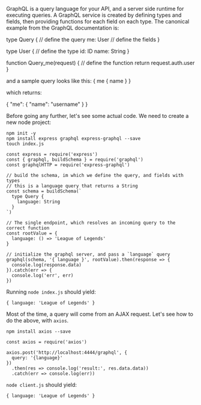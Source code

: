  GraphQL is a query language for your API, and a server side runtime for executing queries. A GraphQL service is created by defining types and fields, then providing   functions for each field on each type. The canonical example from the GraphQL documentation is:
 
type Query { // define the query
  me: User   // define the fields
}

type User {  // define the type
  id: ID
  name: String
}

function Query_me(request) { // define the function
  return request.auth.user
}
 
and a sample query looks like this:
{
  me {
    name
  }
}

which returns:

{
  "me": {
    "name": "username"
  }
}

Before going any further, let's see some actual code. We need to create a new node project:

```
npm init -y
npm install express graphql express-graphql --save
touch index.js
```

```
const express = require('express')
const { graphql, buildSchema } = require('graphql')
const graphqlHTTP = require('express-graphql')

// build the schema, im which we define the query, and fields with types
// this is a language query that returns a String
const schema = buildSchema(`
  type Query {
    language: String 
  }
`)

// The single endpoint, which resolves an incoming query to the correct function
const rootValue = {
  language: () => 'League of Legends'
}

// initialize the graphql server, and pass a `language` query
graphql(schema, '{ language }', rootValue).then(response => {
  console.log(response.data)
}).catch(err => {
  console.log('err', err)
})
```

Running `node index.js` should yield:

```
{ language: 'League of Legends' } 
```

Most of the time, a query will come from an AJAX request. Let's see how to do the above, with `axios`. 

```
npm install axios --save
```

```
const axios = require('axios')

axios.post('http://localhost:4444/graphql', {
  query: '{language}'
})
  .then(res => console.log('result:', res.data.data))
  .catch(err => console.log(err))
```

`node client.js` should yield:

```
{ language: 'League of Legends' }
```
